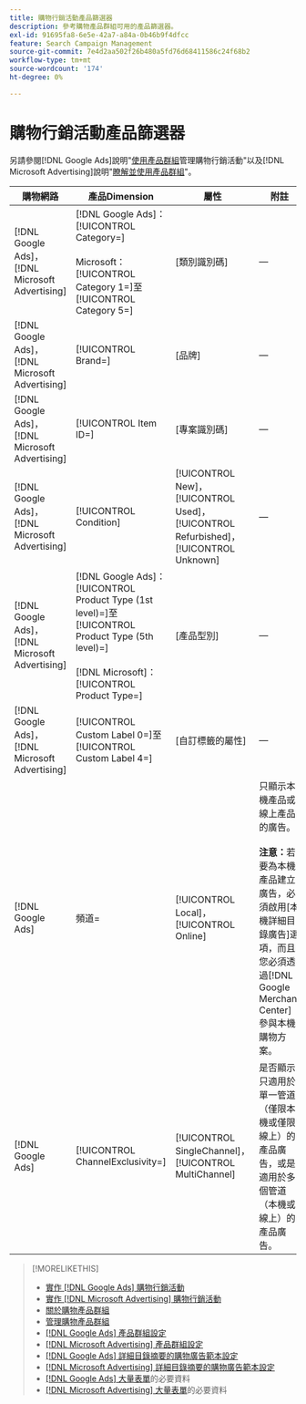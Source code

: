 ```yaml
---
title: 購物行銷活動產品篩選器
description: 參考購物產品群組可用的產品篩選器。
exl-id: 91695fa8-6e5e-42a7-a84a-0b46b9f4dfcc
feature: Search Campaign Management
source-git-commit: 7e4d2aa502f26b480a5fd76d68411586c24f68b2
workflow-type: tm+mt
source-wordcount: '174'
ht-degree: 0%

---
```


# 購物行銷活動產品篩選器

另請參閱[!DNL Google Ads]說明&quot;[使用產品群組](https://support.google.com/google-ads/answer/6275317)管理購物行銷活動&quot;以及[!DNL Microsoft Advertising]說明&quot;[瞭解並使用產品群組](https://help.ads.microsoft.com/#apex/bae/en/56782)&quot;。

| 購物網路 | 產品Dimension | 屬性 | 附註 |
|----|----|----|----|
| [!DNL Google Ads]，[!DNL Microsoft Advertising] | [!DNL Google Ads]： [!UICONTROL Category=]<br><br>Microsoft： [!UICONTROL Category 1=]至[!UICONTROL Category 5=] | \[類別識別碼\] | — |
| [!DNL Google Ads]，[!DNL Microsoft Advertising] | [!UICONTROL Brand=] | \[品牌\] | — |
| [!DNL Google Ads]，[!DNL Microsoft Advertising] | [!UICONTROL Item ID=] | \[專案識別碼\] | — |
| [!DNL Google Ads]，[!DNL Microsoft Advertising] | [!UICONTROL Condition] | [!UICONTROL New]，[!UICONTROL Used]，[!UICONTROL Refurbished]，[!UICONTROL Unknown] | — |
| [!DNL Google Ads]，[!DNL Microsoft Advertising] | [!DNL Google Ads]： [!UICONTROL Product Type (1st level)=]至[!UICONTROL Product Type (5th level)=]<br><br>[!DNL Microsoft]： [!UICONTROL Product Type=] | \[產品型別\] | — |
| [!DNL Google Ads]，[!DNL Microsoft Advertising] | [!UICONTROL Custom Label 0=]至[!UICONTROL Custom Label 4=] | \[自訂標籤的屬性\] | — |
| [!DNL Google Ads] | 頻道= | [!UICONTROL Local]，[!UICONTROL Online] | 只顯示本機產品或線上產品的廣告。<br><br><b>注意：</b>若要為本機產品建立廣告，必須啟用[本機詳細目錄廣告]選項，而且您必須透過[!DNL Google Merchant Center]參與本機購物方案。 |
| [!DNL Google Ads] | [!UICONTROL ChannelExclusivity=] | [!UICONTROL SingleChannel]，[!UICONTROL MultiChannel] | 是否顯示只適用於單一管道（僅限本機或僅限線上）的產品廣告，或是適用於多個管道（本機或線上）的產品廣告。 |

>[!MORELIKETHIS]
>
>* [實作 [!DNL Google Ads] 購物行銷活動](/help/search-social-commerce/campaign-management/special-workflows/google-shopping-campaigns.md)
>* [實作 [!DNL Microsoft Advertising] 購物行銷活動](/help/search-social-commerce/campaign-management/special-workflows/microsoft-shopping-campaigns.md)
>* [關於購物產品群組](product-group-about.md)
>* [管理購物產品群組](product-group-manage.md)
>* [[!DNL Google Ads] 產品群組設定](/help/search-social-commerce/campaign-management/campaigns/product-group-settings-google.md)
>* [[!DNL Microsoft Advertising] 產品群組設定](/help/search-social-commerce/campaign-management/campaigns/product-group-settings-microsoft.md)
>* [[!DNL Google Ads] 詳細目錄摘要的購物廣告範本設定](/help/search-social-commerce/campaign-management/inventory-feeds/ad-templates/template-google-shopping.md)
>* [[!DNL Microsoft Advertising] 詳細目錄摘要的購物廣告範本設定](/help/search-social-commerce/campaign-management/inventory-feeds/ad-templates/template-microsoft-shopping.md)
>* [&#x200B; [!DNL Google Ads] 大量表單](/help/search-social-commerce/campaign-management/bulksheets/bulksheet-data-formats/bulksheet-data-google.md)的必要資料
>* [&#x200B; [!DNL Microsoft Advertising] 大量表單](/help/search-social-commerce/campaign-management/bulksheets/bulksheet-data-formats/bulksheet-data-microsoft.md)的必要資料
